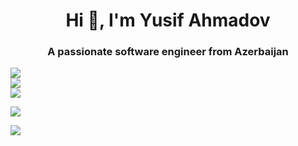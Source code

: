 
<h1 align="center">Hi 👋, I'm Yusif Ahmadov</h1>
<h3 align="center">A passionate software engineer from Azerbaijan</h3>

![](https://github-readme-stats.vercel.app/api?username=yusifahmadov&theme=dark&hide_border=false&include_all_commits=true&count_private=true)<br/>
![](https://github-readme-streak-stats.herokuapp.com/?user=yusifahmadov&theme=dark&hide_border=false)<br/>
![](https://github-readme-stats.vercel.app/api/top-langs/?username=yusifahmadov&theme=dark&hide_border=false&include_all_commits=true&count_private=true&layout=compact)


![](https://github-profile-trophy.vercel.app/?username=yusifahmadov&theme=radical&no-frame=true&no-bg=false&margin-w=4)


![](https://github-contributor-stats.vercel.app/api?username=yusifahmadov&limit=5&theme=dark&combine_all_yearly_contributions=true)


